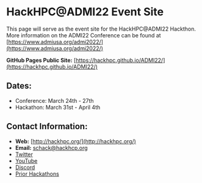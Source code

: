 # HackHPC@ADMI22 Event Site
This page will serve as the event site for the HackHPC@ADMI22 Hackthon. More information on the ADMI22 Conference can be found at [https://www.admiusa.org/admi2022/](https://www.admiusa.org/admi2022/)

**GitHub Pages Public Site:** [https://hackhpc.github.io/ADMI22/](https://hackhpc.github.io/ADMI22/)

## Dates: 
  * Conference: March 24th - 27th
  * Hackathon: March 31st - April 4th

## Contact Information:
  * **Web:** [http://hackhpc.org/](http://hackhpc.org/)
  * **Email:** [schack@hackhcp.org](mailto:schack@hackhcp.org?subject=[HackHPC-ADMI22])
  * [Twitter](https://twitter.com/ccloudhack?lang=en)
  * [YouTube](https://www.youtube.com/channel/UCESkfjHWsERvFpJgPmWXRSA)
  * [Discord](https://discord.gg/rSXasYKDwE)
  * [Prior Hackathons](http://hackhpc.org/pasthacks/) 
